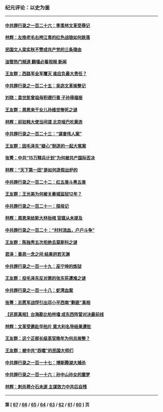 ### 纪元评论：以史为鉴
---
#### [中共罪行录之一百二十六：季羡林文革受辱记](../../pages/nsc1028/n13980310.md?04260330) 
#### [林辉：左挽老毛右挎江青的红色战狼如何跌落](../../pages/nsc1028/n13979615.md?04260330) 
#### [民国文人梁实秋不赞成共产党的三条理由](../../pages/nsc1028/n13979403.md?04260330) 
#### [油管热门频道 翻墙必看视频 新闻](ok?04260330)
#### [王友群：西路军全军覆灭 谁应负最大责任？](../../pages/nsc1028/n13975235.md?04260330) 
#### [中共罪行录之一百二十五：吴宓文革挨整记](../../pages/nsc1028/n13975630.md?04260330) 
#### [刘晓：袁世凯曾祖母积德行善 子孙得福报](../../pages/nsc1028/n13975138.md?04260330) 
#### [王友群：周恩来干女儿孙维世惨死之谜](../../pages/nsc1028/n13972452.md?04260330) 
#### [林辉：前驻韩大使当间谍 北京哑巴吃黄连](../../pages/nsc1028/n13971434.md?04260330) 
#### [中共罪行录之一百二十三：“谋害伟人案”](../../pages/nsc1028/n13972044.md?04260330) 
#### [王友群：因毛泽东“疑心”制造的一起大冤案](../../pages/nsc1028/n13967794.md?04260330) 
#### [张菁：中共“15万精兵计划”为何被共产国际否决](../../pages/nsc1028/n13967677.md?04260330) 
#### [林辉：“天下第一田”是如何造假出炉的](../../pages/nsc1028/n13965823.md?04260330) 
#### [中共罪行录之一百二十二：红五类斗黑五类](../../pages/nsc1028/n13965024.md?04260330) 
#### [王友群：王光美为何被关秦城监狱12年？](../../pages/nsc1028/n13963422.md?04260330) 
#### [中共罪行录之一百二十一：探母记](../../pages/nsc1028/n13961437.md?04260330) 
#### [林辉：周恩来给斯大林抬棺 官媒从未提及](../../pages/nsc1028/n13961173.md?04260330) 
#### [中共罪行录之一百二十：“村村流血，户户斗争”](../../pages/nsc1028/n13959433.md?04260330) 
#### [王友群：陈独秀五次拒绝去莫斯科之谜](../../pages/nsc1028/n13957232.md?04260330) 
#### [君泽：善恶一念之间 结果迥若天渊](../../pages/nsc1028/n13954961.md?04260330) 
#### [中共罪行录之一百一十九：巫宁坤的炼狱](../../pages/nsc1028/n13953203.md?04260330) 
#### [王友群：投毛泽东反对票的张东荪遭难之谜](../../pages/nsc1028/n13951901.md?04260330) 
#### [中共罪行录之一百一十八：蛇湾血案](../../pages/nsc1028/n13950784.md?04260330) 
#### [张菁：志愿军战俘引出邓小平西南“剿匪”真相](../../pages/nsc1028/n13950241.md?04260330) 
#### [【还原真相】台海勘比柏林墙 成东西阵营对决最前线](../../pages/nsc1028/n13948147.md?04260330) 
#### [林辉：文革受邀赴华拍片 意大利名导结果遭批](../../pages/nsc1028/n13945883.md?04260330) 
#### [王友群：这个正部长级高官晚年为何总挨整？](../../pages/nsc1028/n13943816.md?04260330) 
#### [王友群：被中共“吞噬”的民国大师们](../../pages/nsc1028/n13942620.md?04260330) 
#### [中共罪行录之一百一十七：博斯腾湖大捕杀](../../pages/nsc1028/n13939864.md?04260330) 
#### [中共罪行录之一百一十六：孙中山孙女的噩梦](../../pages/nsc1028/n13937214.md?04260330) 
#### [林辉：刺杀蒋介石未遂 主谋效力中共后自残](../../pages/nsc1028/n13935457.md?04260330) 

---
#### 第 [ [67](./67.md?04260330) / [66](./66.md?04260330) / [65](./65.md?04260330) / [64](./64.md?04260330) / [63](./63.md?04260330) / [62](./62.md?04260330) / [61](./61.md?04260330) / [60](./60.md?04260330) ] 页
